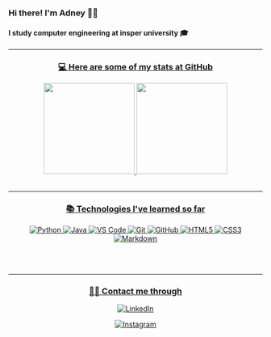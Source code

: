 ### Hi there! I'm Adney 👋🏻
#### I study computer engineering at insper university 🎓
<div align="center">
  <a href="https://github.com/Adneycm">
  <hr>
  <h3 align="center">💻 Here are some of my stats at GitHub</h3> 
  <img height="180em" src="https://github-readme-stats.vercel.app/api?username=Adneycm&show_icons=true&theme=gotham&include_all_commits=true&count_private=true"/>
  <img height="180em" src="https://github-readme-stats.vercel.app/api/top-langs/?username=Adneycm&layout=compact&langs_count=10&theme=gotham "/>
</div>
  
<br>
<hr>
<h3 align="center">📚 Technologies I've learned so far</h3> 

<div style="max-width:68rem;" align="center">
 
![Python](https://img.shields.io/badge/python%20-%2314354C.svg?&style=for-the-badge&logo=python&logoColor=white)
![Java](https://img.shields.io/badge/java-%23ED8B00.svg?&style=for-the-badge&logo=java&logoColor=white)
![VS Code](https://img.shields.io/badge/-VS%20Code-007ACC?style=for-the-badge&logo=visual-studio-code&logoColor=ffffff)
![Git](https://img.shields.io/badge/git%20-%23F05033.svg?&style=for-the-badge&logo=git&logoColor=white)
![GitHub](https://img.shields.io/badge/github%20-%23121011.svg?&style=for-the-badge&logo=github&logoColor=white)
![HTML5](https://img.shields.io/badge/html5%20-%23E34F26.svg?&style=for-the-badge&logo=html5&logoColor=white)
![CSS3](https://img.shields.io/badge/css3%20-%231572B6.svg?&style=for-the-badge&logo=css3&logoColor=white)
![Markdown](https://img.shields.io/badge/markdown-%23000000.svg?&style=for-the-badge&logo=markdown&logoColor=white)

</div>

<br>
  
  
<br>
<hr>
<h3 align="center">🤝🏻 Contact me through</h3> 

<div style="max-width:68rem;" align="center">
  
<p align="center" style="max-width: 50rem">
<a href="https://www.linkedin.com/in/adney-costa-moura-7310531b7/" target="_blank"><img src="https://img.shields.io/badge/Adneycm-%230077B5.svg?&style=for-the-badge&logo=linkedin&logoColor=white" alt="LinkedIn"></a>
  
<a href="https://www.instagram.com/adneycosta_/" target="_blank"><img src="https://img.shields.io/badge/Adneycm-%23E4405F.svg?&style=for-the-badge&logo=instagram&logoColor=white" alt="Instagram"></a>


</p>
 


</div>

<br>



